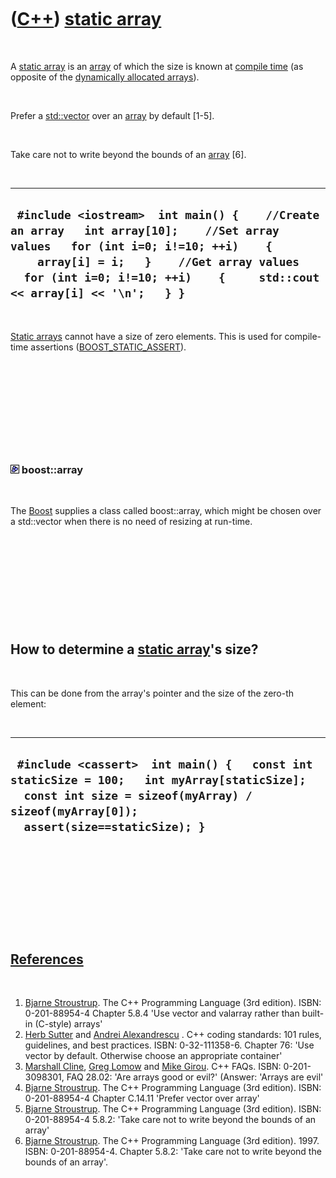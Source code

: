 



 

 

 

 

 

([C++](Cpp.htm)) [static array](CppArrayStatic.htm)
===================================================

 

A [static array](CppArrayStatic.htm) is an [array](CppArray.htm) of
which the size is known at [compile time](CppCompileTime.htm) (as
opposite of the [dynamically allocated arrays](CppArrayDynamic.htm)).

 

Prefer a [std::vector](CppVector.htm) over an [array](CppArray.htm) by
default \[1-5\].

 

Take care not to write beyond the bounds of an [array](CppArray.htm)
\[6\].

 

  ---------------------------------------------------------------------------------------------------------------------------------------------------------------------------------------------------------------------------------------------------------
  ` #include <iostream>  int main() {    //Create an array   int array[10];    //Set array values   for (int i=0; i!=10; ++i)    {     array[i] = i;   }    //Get array values   for (int i=0; i!=10; ++i)    {     std::cout << array[i] << '\n';   } }`
  ---------------------------------------------------------------------------------------------------------------------------------------------------------------------------------------------------------------------------------------------------------

 

[Static arrays](CppArrayStatic.htm) cannot have a size of zero elements.
This is used for compile-time assertions
([BOOST\_STATIC\_ASSERT](CppBOOST_STATIC_ASSERT.htm)).

 

 

 

 

 

### ![Boost](PicBoost.png) boost::array

 

The [Boost](CppBoost.htm) supplies a class called boost::array, which
might be chosen over a std::vector when there is no need of resizing at
run-time.

 

 

 

 

 

How to determine a [static array](CppArrayStatic.htm)'s size?
-------------------------------------------------------------

 

This can be done from the array's pointer and the size of the zero-th
element:

 

  -------------------------------------------------------------------------------------------------------------------------------------------------------------------------------------
  ` #include <cassert>  int main() {   const int staticSize = 100;   int myArray[staticSize];   const int size = sizeof(myArray) / sizeof(myArray[0]);   assert(size==staticSize); }`
  -------------------------------------------------------------------------------------------------------------------------------------------------------------------------------------

 

 

 

 

 

[References](CppReferences.htm)
-------------------------------

 

1.  [Bjarne Stroustrup](CppBjarneStroustrup.htm). The C++ Programming
    Language (3rd edition). ISBN: 0-201-88954-4 Chapter 5.8.4 'Use
    vector and valarray rather than built-in (C-style) arrays'
2.  [Herb Sutter](CppHerbSutter.htm) and [Andrei
    Alexandrescu](CppAndreiAlexandrescu.htm) . C++ coding standards: 101
    rules, guidelines, and best practices. ISBN: 0-32-111358-6. Chapter
    76: 'Use vector by default. Otherwise choose an appropriate
    container'
3.  [Marshall Cline](CppMarshallCline.htm), [Greg
    Lomow](CppGregLomow.htm) and [Mike Girou](CppMikeGirou.htm).
    C++ FAQs. ISBN: 0-201-3098301, FAQ 28.02: 'Are arrays good or evil?'
    (Answer: 'Arrays are evil'
4.  [Bjarne Stroustrup](CppBjarneStroustrup.htm). The C++ Programming
    Language (3rd edition). ISBN: 0-201-88954-4 Chapter C.14.11 'Prefer
    vector over array'
5.  [Bjarne Stroustrup](CppBjarneStroustrup.htm). The C++ Programming
    Language (3rd edition). ISBN: 0-201-88954-4 5.8.2: 'Take care not to
    write beyond the bounds of an array'
6.  [Bjarne Stroustrup](CppBjarneStroustrup.htm). The C++ Programming
    Language (3rd edition). 1997. ISBN: 0-201-88954-4. Chapter 5.8.2:
    'Take care not to write beyond the bounds of an array'.

 

 

 

 

 





 



